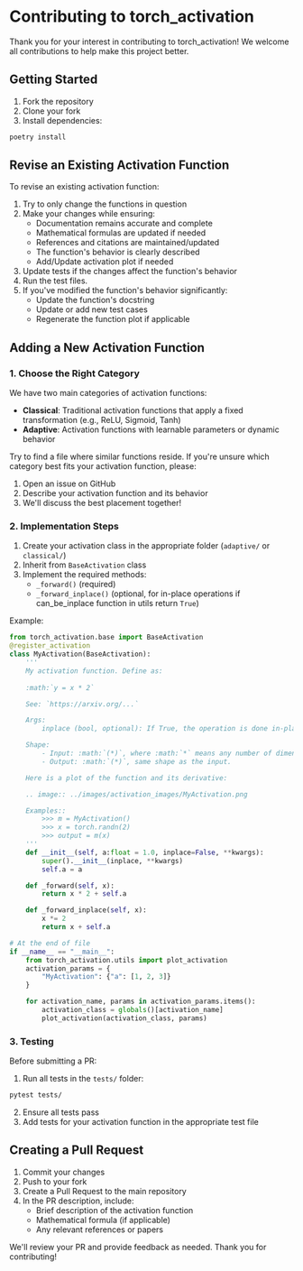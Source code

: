 # Contributing to torch_activation

Thank you for your interest in contributing to torch_activation! We welcome all contributions to help make this project better.

## Getting Started

1. Fork the repository
2. Clone your fork
3. Install dependencies:
```bash
poetry install
```

## Revise an Existing Activation Function

To revise an existing activation function:

1. Try to only change the functions in question
2. Make your changes while ensuring:
   - Documentation remains accurate and complete
   - Mathematical formulas are updated if needed
   - References and citations are maintained/updated
   - The function's behavior is clearly described
   - Add/Update activation plot if needed
3. Update tests if the changes affect the function's behavior
4. Run the test files.
5. If you've modified the function's behavior significantly:
   - Update the function's docstring
   - Update or add new test cases
   - Regenerate the function plot if applicable

## Adding a New Activation Function

### 1. Choose the Right Category

We have two main categories of activation functions:

- **Classical**: Traditional activation functions that apply a fixed transformation (e.g., ReLU, Sigmoid, Tanh)
- **Adaptive**: Activation functions with learnable parameters or dynamic behavior

Try to find a file where similar functions reside. If you're unsure which category best fits your activation function, please:
1. Open an issue on GitHub
2. Describe your activation function and its behavior
3. We'll discuss the best placement together!

### 2. Implementation Steps

1. Create your activation class in the appropriate folder (`adaptive/` or `classical/`)
2. Inherit from `BaseActivation` class
3. Implement the required methods:
   - `_forward()` (required)
   - `_forward_inplace()` (optional, for in-place operations if can_be_inplace function in utils return `True`)

Example:
```python
from torch_activation.base import BaseActivation
@register_activation
class MyActivation(BaseActivation):
    '''
    My activation function. Define as:
    
    :math:`y = x * 2`

    See: `https://arxiv.org/...`

    Args:
        inplace (bool, optional): If True, the operation is done in-place. Default: ``False``

    Shape:
        - Input: :math:`(*)`, where :math:`*` means any number of dimensions.
        - Output: :math:`(*)`, same shape as the input.

    Here is a plot of the function and its derivative:

    .. image:: ../images/activation_images/MyActivation.png

    Examples::
        >>> m = MyActivation()
        >>> x = torch.randn(2)
        >>> output = m(x)
    '''
    def __init__(self, a:float = 1.0, inplace=False, **kwargs):
        super().__init__(inplace, **kwargs)
        self.a = a

    def _forward(self, x):
        return x * 2 + self.a

    def _forward_inplace(self, x):
        x *= 2
        return x + self.a

# At the end of file
if __name__ == "__main__":
    from torch_activation.utils import plot_activation
    activation_params = {
        "MyActivation": {"a": [1, 2, 3]}
    }

    for activation_name, params in activation_params.items():
        activation_class = globals()[activation_name]
        plot_activation(activation_class, params)
```

### 3. Testing

Before submitting a PR:
1. Run all tests in the `tests/` folder:
```bash
pytest tests/
```
2. Ensure all tests pass
3. Add tests for your activation function in the appropriate test file

## Creating a Pull Request

1. Commit your changes
2. Push to your fork
3. Create a Pull Request to the main repository
4. In the PR description, include:
   - Brief description of the activation function
   - Mathematical formula (if applicable)
   - Any relevant references or papers

We'll review your PR and provide feedback as needed. Thank you for contributing!
